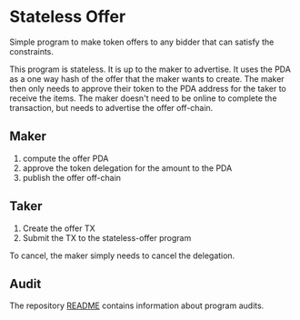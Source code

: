 # Stateless Offer

Simple program to make token offers to any bidder that can satisfy
the constraints.

This program is stateless.  It is up to the maker to advertise.  It
uses the PDA as a one way hash of the offer that the maker wants
to create.  The maker then only needs to approve their token to the
PDA address for the taker to receive the items.  The maker doesn't
need to be online to complete the transaction, but needs to advertise
the offer off-chain.

## Maker
1. compute the offer PDA
2. approve the token delegation for the amount to the PDA
3. publish the offer off-chain

## Taker
1. Create the offer TX
2. Submit the TX to the stateless-offer program

To cancel, the maker simply needs to cancel the delegation.

## Audit

The repository [README](https://github.com/solana-labs/solana-program-library#audits)
contains information about program audits.
